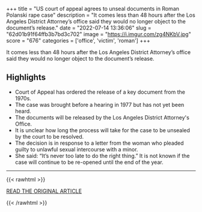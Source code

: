 +++
title = "US court of appeal agrees to unseal documents in Roman Polanski rape case"
description = "It comes less than 48 hours after the Los Angeles District Attorney’s office said they would no longer object to the document’s release."
date = "2022-07-14 13:36:06"
slug = "62d01b91f64ffb3b7bd3c702"
image = "https://i.imgur.com/zg4NKbV.jpg"
score = "676"
categories = ['office', 'victim', 'roman']
+++

It comes less than 48 hours after the Los Angeles District Attorney’s office said they would no longer object to the document’s release.

## Highlights

- Court of Appeal has ordered the release of a key document from the 1970s.
- The case was brought before a hearing in 1977 but has not yet been heard.
- The documents will be released by the Los Angeles District Attorney's Office.
- It is unclear how long the process will take for the case to be unsealed by the court to be resolved.
- The decision is in response to a letter from the woman who pleaded guilty to unlawful sexual intercourse with a minor.
- She said: “It’s never too late to do the right thing.” It is not known if the case will continue to be re-opened until the end of the year.

---

{{< rawhtml >}}
  <p class="article-category">
    <a target="_blank" href="https://www.standard.co.uk/news/uk/roman-polanski-district-attorney-los-angeles-sharon-tate-france-b1012252.html">READ THE ORIGINAL ARTICLE</a>
  </p>
{{< /rawhtml >}}
